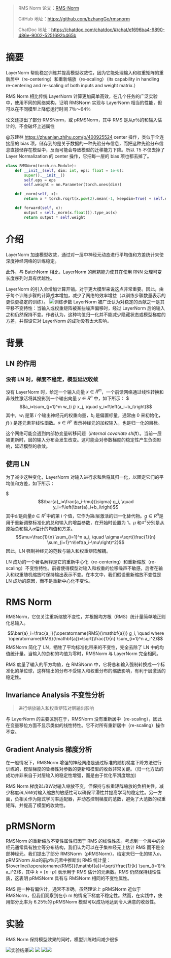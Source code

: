 > RMS Norm 论文：[RMS-Norm](./assents/RMS-Norm.pdf)
> 
> GitHub 地址：https://github.com/bzhangGo/rmsnorm
> 
> ChatDoc 地址：https://chatdoc.com/chatdoc/#/chat/e1696ba4-9890-486e-9002-5251692b465b

# 摘要

LayerNorm 帮助稳定训练并提高模型收敛性，因为它能处理输入和权重矩阵的重新居中（re-centering）和重新缩放（re-scaling）（its capability in handling re-centering and re-scaling of both inputs and weight matrix.）

RMS Norm 相比传统 LayerNorm 计算更加简单高效，在几个任务的广泛实验中，使用不同的网络架构，证明 RMSNorm 实现与 LayerNorm 相当的性能，但可以在不同模型上降低运行时间 7％〜64％

论文还提出了部分 RMSNorm，或 pRMSNorm，其中 RMS 是从$p$％的和输入估计的，不会破坏上述属性

@苏建林 https://zhuanlan.zhihu.com/p/400925524
center 操作，类似于全连接层的 bias 项，储存到的是关于数据的一种先验分布信息，而把这种先验分布信息直接储存在模型中，反而可能会导致模型的迁移能力下降。所以 T5 不仅去掉了 Layer Normalization 的 center 操作，它把每一层的 bias 项也都去掉了。

```python
class RMSNorm(torch.nn.Module):
    def __init__(self, dim: int, eps: float = 1e-6):
        super().__init__()
        self.eps = eps
        self.weight = nn.Parameter(torch.ones(dim))

    def _norm(self, x):
        return x * torch.rsqrt(x.pow(2).mean(-1, keepdim=True) + self.eps)

    def forward(self, x):
        output = self._norm(x.float()).type_as(x)
        return output * self.weight
```

# 介绍

LayerNorm 加速模型收敛，通过对一层中神经元动态进行平均值和方差统计来使深度神经网络的训练稳定。

此外，与 BatchNorm 相比，LayerNorm 的解耦能力使其在使用 RNN 处理可变长度序列时具有优越性。

LayerNorm 的引入会增加计算开销。对于更大模型来说这点非常重要。因此，由于每个训练步骤的计算成本增加，减少了网络的效率增益（以训练步骤数量表示的更快更稳定的训练）。
![训练步数](assents/Pasted%20image%2020230515234444.png)
LayerNorm 被广泛认为对稳定的贡献之一是其平移不变特性：当输入或权重矩阵被某些噪声偏移时，经过 LayerNorm 后的输入之和仍然保持不变。作者认为，这种均值归一化并不能减少隐藏状态或模型梯度的方差，并假设它对 LayerNorm 的成功没有太大影响。

# 背景

## LN 的作用

### 没有 LN 时，梯度不稳定，模型延迟收敛

没有 LayerNorm 时，给定一个输入向量 $x∈R^m$，一个前馈网络通过线性转换和非线性激活将其投影到一个输出向量 $y∈R^n$ 中，如下所示：
$$$a_i=\sum_{j=1}^m w_{i j} x_j, \quad y_i=f\left(a_i+b_i\right)$$
其中，$w_i$ 是第 $i$ 个输出神经元的权重向量，$b_i$ 是偏置标量，通常由 0 来初始化，$f(·)$ 是逐元素非线性函数。$a ∈ R^y$ 表示神经元的加权输入，也是归一化的目标。

这个网络可能会遇到内部协变量转移问题（*internal covariate shift*）。当前一层被更新时，层的输入分布会发生改变。这可能会对参数梯度的稳定性产生负面影响，延迟模型的收敛。

## 使用 LN

为了减少这种变化，LayerNorm 对输入进行求和后将其归一化，以固定它们的平均值和方差，如下所示：

$$$\bar{a}_i=\frac{a_i-\mu}{\sigma} g_i, \quad y_i=f\left(\bar{a}_i+b_i\right)$$
其中$\bar ai$是向量$\bar a∈R^n$中的第 i 个值，它作为第$i$层激活的归一化替代物。$g∈R^n$是用于重新调整标准化的总和输入的增益参数，在开始时设置为 1。$µ$ 和$σ^2$分别是从原始总和输入$a$估计的均值和方差。
$$\mu=\frac{1}{n} \sum_{i=1}^n a_i, \quad \sigma=\sqrt{\frac{1}{n} \sum_{i=1}^n\left(a_i-\mu\right)^2}$$
因此，LN 强制神经元的范数与输入和权重矩阵解耦。

LN 成功的一个著名解释是它的重新中心化（re-centering）和重新缩放（re-scaling）不变性特性。前者使得模型对输入和权重的位移噪声不敏感，后者在输入和权重随机缩放时保持输出表示不变。在本文中，我们假设重新缩放不变性是 LN 成功的原因，而不是重新中心化不变性。

# RMS Norm

RMSNorm，它仅关注重新缩放不变性，并根据均方根（RMS）统计量简单地正则化总输入。

$$\bar{a}_i=\frac{a_i}{\operatorname{RMS}(\mathbf{a})} g_i, \quad where \operatorname{RMS}(\mathbf{a})=\sqrt{\frac{1}{n} \sum_{i=1}^n a_i^2}$$
RMSNorm 简化了 LN，牺牲了平均标准化带来的不变性，完全去除了 LN 中的均值统计量。当输入的总和的均值为零时，RMSNorm 与 LayerNorm 完全相同。

RMS 度量了输入的平方均值，在 RMSNorm 中，它将总和输入强制转换成一个标准化的单位球，这样输出的分布不受输入和权重分布的缩放影响，有利于层激活的稳定性。

## Invariance Analysis 不变性分析

>进行缩放输入和权重矩阵对层输出影响

与 LayerNorm 的主要区别在于，RMSNorm 没有重新居中（re-scaling），因此在变量移位方面不显示类似的线性特性。它不对所有重新居中（re-scaling）操作不变。

## Gradient Analysis 梯度分析

在一般情况下，RMSNorm 增强的神经网络是通过标准的随机梯度下降方法进行训练的，模型梯度的鲁棒性对参数的更新和模型的收敛非常关键。（归一化方法的成功并非来自于对层输入的稳定性增强，而是由于优化平滑度增加）

RMS Norm 梯度$∂L /∂W$对输入缩放不变，但保持与权重矩阵缩放的负相关性。减少梯度$∂L /∂W$对输入缩放的敏感性可以确保平滑性并提高学习的稳定性。另一方面，负相关作为隐式学习率适配器，并动态控制梯度的范数，避免了大范数的权重矩阵，并提高了模型的收敛性。

# pRMSNorm

RMSNorm 的重新缩放不变性属性归因于 RMS 的线性性质。考虑到一个层中的神经元通常具有独立等分布结构，我们认为可以在子集神经元上估计 RMS 而不是全部神经元。我们提出了部分 RMSNorm（pRMSNorm）。给定未归一化的输入$a$，pRMSNorm 从$a$的前$p$％元素中推断出 RMS 统计量：$\overline{\operatorname{RMS}}(\mathbf{a})=\sqrt{\frac{1}{k} \sum_{i=1}^k a_i^2}$，其中 $k=\lceil n \cdot p\rceil$ 表示用于 RMS 估计的元素数。RMS 仍然保持线性性质，这表明 pRMSNorm 具有与 RMSNorm 相同的不变性属性。

RMS 是一种有偏估计，通常不准确。虽然理论上 pRMSNorm 近似于 RMSNorm，但我们观察到在小 m 的情况下梯度不稳定性。然而，在实践中，使用部分比率为 6.25％的 pRMSNorm 模型可以成功地达到令人满意的收敛性。

# 实验

RMS Norm 保持模型效果的同时，模型训练时间减少很多

![实验结果](assents/Pasted%20image%2020230516005721.png)![](assents/Pasted%20image%2020230516005930.png)
![](assents/Pasted%20image%2020230516010146.png)
![](assents/Pasted%20image%2020230516010215.png)![](assents/Pasted%20image%2020230516010234.png)